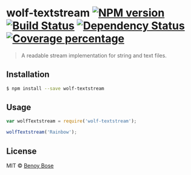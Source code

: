 # wolf-textstream [![NPM version][npm-image]][npm-url] [![Build Status][travis-image]][travis-url] [![Dependency Status][daviddm-image]][daviddm-url] [![Coverage percentage][coveralls-image]][coveralls-url]
> A readable stream implementation for string and text files.

## Installation

```sh
$ npm install --save wolf-textstream
```

## Usage

```js
var wolfTextstream = require('wolf-textstream');

wolfTextstream('Rainbow');
```
## License

MIT © [Benoy Bose]()


[npm-image]: https://badge.fury.io/js/wolf-textstream.svg
[npm-url]: https://npmjs.org/package/wolf-textstream
[travis-image]: https://travis-ci.org/benoybose/wolf-textstream.svg?branch=master
[travis-url]: https://travis-ci.org/benoybose/wolf-textstream
[daviddm-image]: https://david-dm.org/benoybose/wolf-textstream.svg?theme=shields.io
[daviddm-url]: https://david-dm.org/benoybose/wolf-textstream
[coveralls-image]: https://coveralls.io/repos/benoybose/wolf-textstream/badge.svg
[coveralls-url]: https://coveralls.io/r/benoybose/wolf-textstream
